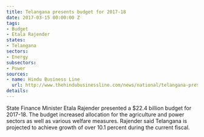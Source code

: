 ```yaml
---
title: Telangana presents budget for 2017-18
date: 2017-03-15 00:00:00 Z
tags:
- Budget
- Etala Rajender
states:
- Telangana
sectors:
- Energy
subsectors:
- Power
sources:
- name: Hindu Business Line
  url: http://www.thehindubusinessline.com/news/national/telangana-presents-rs-149-lakh-crore-budget-for-201718/article9581996.ece
details: 
---
```


State Finance Minister Etala Rajender presented a $22.4 billion budget for 2017-18. The budget increased allocation for the agriculture and power sectors as well as various welfare measures. Rajender said Telangana is projected to achieve growth of over 10.1 percent during the current fiscal.
